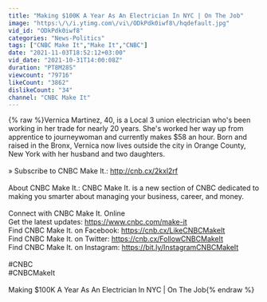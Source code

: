 ```yaml
---
title: "Making $100K A Year As An Electrician In NYC | On The Job"
image: "https:\/\/i.ytimg.com\/vi\/ODkPdk0iwf8\/hqdefault.jpg"
vid_id: "ODkPdk0iwf8"
categories: "News-Politics"
tags: ["CNBC Make It","Make It","CNBC"]
date: "2021-11-03T18:52:12+03:00"
vid_date: "2021-10-31T14:00:08Z"
duration: "PT8M28S"
viewcount: "79716"
likeCount: "3862"
dislikeCount: "34"
channel: "CNBC Make It"
---
```

{% raw %}Vernica Martinez, 40, is a Local 3 union electrician who's been working in her trade for nearly 20 years. She's worked her way up from apprentice to journeywoman and currently makes $58 an hour. Born and raised in the Bronx, Vernica now lives outside the city in Orange County, New York with her husband and two daughters.<br /><br />» Subscribe to CNBC Make It.: <a rel="nofollow" target="blank" href="http://cnb.cx/2kxl2rf">http://cnb.cx/2kxl2rf</a><br /><br />About CNBC Make It.: CNBC Make It. is a new section of CNBC dedicated to making you smarter about managing your business, career, and money.<br /><br />Connect with CNBC Make It. Online<br />Get the latest updates: <a rel="nofollow" target="blank" href="https://www.cnbc.com/make-it">https://www.cnbc.com/make-it</a><br />Find CNBC Make It. on Facebook: <a rel="nofollow" target="blank" href="https://cnb.cx/LikeCNBCMakeIt">https://cnb.cx/LikeCNBCMakeIt</a> <br />Find CNBC Make It. on Twitter: <a rel="nofollow" target="blank" href="https://cnb.cx/FollowCNBCMakeIt">https://cnb.cx/FollowCNBCMakeIt</a> <br />Find CNBC Make It. on Instagram: <a rel="nofollow" target="blank" href="https://bit.ly/InstagramCNBCMakeIt">https://bit.ly/InstagramCNBCMakeIt</a><br /><br />#CNBC<br />#CNBCMakeIt<br /><br />Making $100K A Year As An Electrician In NYC | On The Job{% endraw %}
